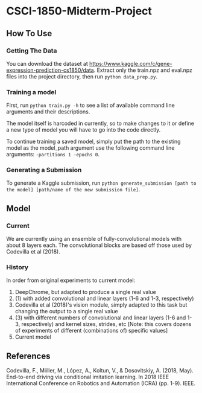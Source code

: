 # CSCI-1850-Midterm-Project

## How To Use

### Getting The Data

You can download the dataset at https://www.kaggle.com/c/gene-expression-prediction-cs1850/data. Extract only the train.npz and eval.npz files into the project directory, then run `python data_prep.py`.

### Training a model

First, run `python train.py -h` to see a list of available command line arguments and their descriptions.

The model itself is harcoded in currently, so to make changes to it or define a new type of model you will have to go into the code directly.

To continue training a saved model, simply put the path to the existing model as the model_path argument use the following command line arguments: `-partitions 1 -epochs 0`.

### Generating a Submission

To generate a Kaggle submission, run `python generate_submission [path to the model] [path/name of the new submission file]`.

## Model

### Current

We are currently using an ensemble of fully-convolutional models with about 8 layers each. The convolutional blocks are based off those used by Codevilla et al (2018).

### History

In order from original experiments to current model:

1. DeepChrome, but adapted to produce a single real value
2. (1) with added convolutional and linear layers (1-6 and 1-3, respectively)
3. Codevilla et al (2018)'s vision module, simply adapted to this task but changing the output to a single real value
4. (3) with different numbers of convolutional and linear layers (1-6 and 1-3, respectively) and kernel sizes, strides, etc [Note: this covers dozens of experiments of different (combinations of) specific values]
5. Current model


## References

Codevilla, F., Miiller, M., López, A., Koltun, V., & Dosovitskiy, A. (2018, May). End-to-end driving via conditional imitation learning. In 2018 IEEE International Conference on Robotics and Automation (ICRA) (pp. 1-9). IEEE.
